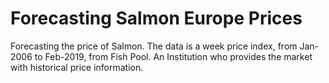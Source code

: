 # Forecasting Salmon Europe Prices
Forecasting the price of Salmon. The data is a week price index, from Jan-2006 to Feb-2019,  from Fish Pool. An Institution who provides the market with historical price information.
